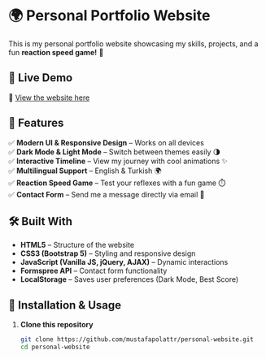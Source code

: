 # 🌍 Personal Portfolio Website

This is my personal portfolio website showcasing my skills, projects, and a fun **reaction speed game!** 🚀

## 🚀 Live Demo
🔗 [View the website here](https://mustafapolattr.com/)

## 📌 Features
✅ **Modern UI & Responsive Design** – Works on all devices  
✅ **Dark Mode & Light Mode** – Switch between themes easily 🌗  
✅ **Interactive Timeline** – View my journey with cool animations ✨  
✅ **Multilingual Support** – English & Turkish 🌍  
✅ **Reaction Speed Game** – Test your reflexes with a fun game ⏱️  
✅ **Contact Form** – Send me a message directly via email 📩  

## 🛠️ Built With
- **HTML5** – Structure of the website  
- **CSS3 (Bootstrap 5)** – Styling and responsive design  
- **JavaScript (Vanilla JS, jQuery, AJAX)** – Dynamic interactions  
- **Formspree API** – Contact form functionality  
- **LocalStorage** – Saves user preferences (Dark Mode, Best Score)  

## 🔧 Installation & Usage
1. **Clone this repository**
   ```bash
   git clone https://github.com/mustafapolattr/personal-website.git
   cd personal-website
